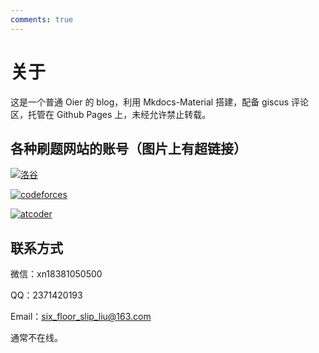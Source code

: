 ```yaml
---
comments: true
---
```



# 关于

这是一个普通 Oier 的 blog，利用 Mkdocs-Material 搭建，配备 giscus 评论区，托管在 Github Pages 上，未经允许禁止转载。

## 各种刷题网站的账号（图片上有超链接）

[![洛谷](https://api.jerryz.com.cn/shield?id=537230)](https://www.luogu.com.cn/user/537230)

[![codeforces](https://cfrating.baoshuo.dev/rating?username=six-floor-slip-liu)](https://codeforces.com/profile/six-floor-slip-liu)

[![atcoder](https://atrating.baoshuo.dev/rating?username=sixfloorslipliu)](https://atcoder.jp/users/sixfloorslipliu)

## 联系方式

微信：xn18381050500

QQ：2371420193

Email：six_floor_slip_liu@163.com

通常不在线。